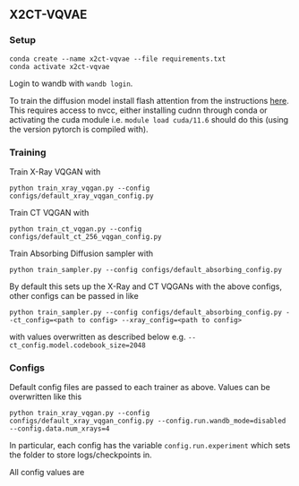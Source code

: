 ## X2CT-VQVAE

### Setup
```
conda create --name x2ct-vqvae --file requirements.txt
conda activate x2ct-vqvae
```

Login to wandb with `wandb login`.

To train the diffusion model install flash attention from the instructions [here](https://github.com/HazyResearch/flash-attention). This requires access to nvcc, either installing cudnn through conda or activating the cuda module i.e. `module load cuda/11.6` should do this (using the version pytorch is compiled with).


### Training

Train X-Ray VQGAN with 
```
python train_xray_vqgan.py --config configs/default_xray_vqgan_config.py
```

Train CT VQGAN with
```
python train_ct_vqgan.py --config configs/default_ct_256_vqgan_config.py
```

Train Absorbing Diffusion sampler with
```
python train_sampler.py --config configs/default_absorbing_config.py
```
By default this sets up the X-Ray and CT VQGANs with the above configs, other configs can be passed in like
```
python train_sampler.py --config configs/default_absorbing_config.py --ct_config=<path to config> --xray_config=<path to config>
```
with values overwritten as described below e.g. `--ct_config.model.codebook_size=2048`

### Configs
Default config files are passed to each trainer as above. Values can be overwritten like this
```
python train_xray_vqgan.py --config configs/default_xray_vqgan_config.py --config.run.wandb_mode=disabled --config.data.num_xrays=4
```

In particular, each config has the variable `config.run.experiment` which sets the folder to store logs/checkpoints in.

All config values are 

